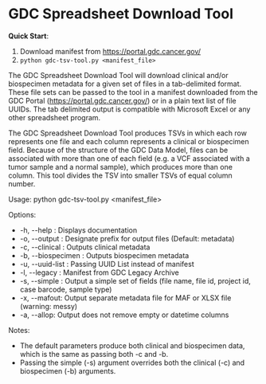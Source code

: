 # GDC Spreadsheet Download Tool

__Quick Start__:

1. Download manifest from https://portal.gdc.cancer.gov/
2. `python gdc-tsv-tool.py <manifest_file>`

The GDC Spreadsheet Download Tool will download clinical and/or biospecimen metadata for a given set of files in a tab-delimited format. These file sets can be passed to the tool in a manifest downloaded from the GDC Portal (https://portal.gdc.cancer.gov/) or in a plain text list of file UUIDs. The tab delimited output is compatible with Microsoft Excel or any other spreadsheet program.  

The GDC Spreadsheet Download Tool produces TSVs in which each row represents one file and each column represents a clinical or biospecimen field. Because of the structure of the GDC Data Model, files can be associated with more than one of each field (e.g. a VCF associated with a tumor sample and a normal sample), which produces more than one column. This tool divides the TSV into smaller TSVs of equal column number.

Usage: python gdc-tsv-tool.py <options> <manifest_file>

Options:
* -h, --help : Displays documentation
* -o, --output : Designate prefix for output files (Default: metadata)
* -c, --clinical : Outputs clinical metadata
* -b, --biospecimen : Outputs biospecimen metadata
* -u, --uuid-list : Passing UUID List instead of manifest
* -l, --legacy : Manifest from GDC Legacy Archive
* -s, --simple : Output a simple set of fields (file name, file id, project id, case barcode, sample type)
* -x, --mafout: Output separate metadata file for MAF or XLSX file (warning: messy)
* -a, --allop: Output does not remove empty or datetime columns

Notes:
* The default parameters produce both clinical and biospecimen data, which is the same as passing both -c and -b.
* Passing the simple (-s) argument overrides both the clinical (-c) and biospecimen (-b) arguments.
